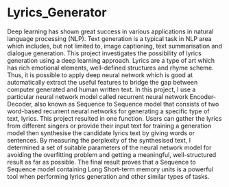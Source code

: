 # Lyrics_Generator

Deep learning has shown great success in various applications in natural language processing (NLP). Text generation is a typical task in NLP area which includes, but not limited to, image captioning, text summarisation and dialogue generation. This project investigates the possibility of lyrics generation using a deep learning approach. Lyrics are a type of art which has rich emotional elements, well-defined structures and rhyme scheme. Thus, it is possible to apply deep neural network which is good at automatically extract the useful features to bridge the gap between computer generated and human written text. In this project, I use a particular neural network model called recurrent neural network Encoder-Decoder, also known as Sequence to Sequence model that consists of two word-based recurrent neural networks for generating a specific type of text, lyrics. This project resulted in one function. Users can gather the lyrics from different singers or provide their input text for training a generation model then synthesise the candidate lyrics text by giving words or sentences. By measuring the perplexity of the synthesised text, I determined a set of suitable parameters of the neural network model for avoiding the overfitting problem and getting a meaningful, well-structured result as far as possible. The final result proves that a Sequence to Sequence model containing Long Short-term memory units is a powerful tool when performing lyrics generation and other similar types of tasks.

